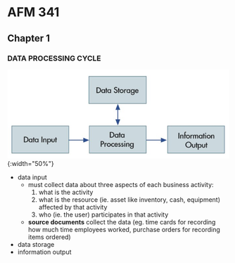 # AFM 341

## Chapter 1

### DATA PROCESSING CYCLE

![data processing cycle](/resources/uw/images/dataprocessingcycle.jpg){:width="50%"}

- data input
  - must collect data about three aspects of each business activity:
    1. what is the activity
    1. what is the resource (ie. asset like inventory, cash, equipment) affected by that activity
    1. who (ie. the user) participates in that activity
  - **source documents** collect the data (eg. time cards for recording how much time employees worked, purchase orders for recording items ordered)
- data storage
- information output
